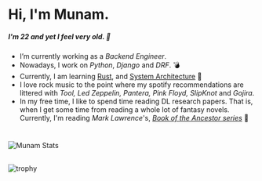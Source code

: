 # Hi, I'm Munam. 
##### I'm 22 and yet I feel very old. 👋


- I’m currently working as a *Backend Engineer*.
- Nowadays, I work on *Python*, *Django* and *DRF*. :bomb:
- Currently, I am learning [Rust](https://www.rust-lang.org/), and [System Architecture](https://www.amazon.com/Clean-Architecture-Craftsmans-Software-Structure/dp/01344941640) 📘
- I love rock music to the point where my spotify recommendations are littered with *Tool, Led Zeppelin, Pantera, Pink Floyd, SlipKnot* and *Gojira*. 
- In my free time, I like to spend time reading DL research papers. That is, when I get some time from reading a whole lot of fantasy novels. Currently, I'm reading *Mark Lawrence*'s, [*Book of the Ancestor series*](https://www.goodreads.com/series/185644-book-of-the-ancestor) :book:

# 
![Munam Stats](https://github-profile-summary-cards.vercel.app/api/cards/profile-details?username=aightmunam&theme=monokai)

## 
![trophy](https://github-profile-trophy.vercel.app/?username=aightmunam&theme=darkhub&no-bg=true&no-frame=true&rank=SSS,SS,S,AAA,AA,A)

<!-- 
## 
<img alt="Munam's Activity Graph" src="https://activity-graph.herokuapp.com/graph?username=aightmunam&bg_color=111111&color=F1FFFF&line=F178FF&point=FFFFFF&hide_border=true" />
 -->


